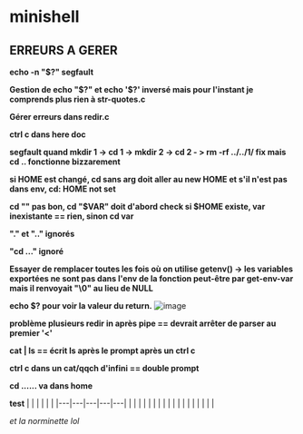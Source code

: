 # minishell

## ERREURS A GERER

**echo -n "$?" segfault**

**Gestion de echo "$?" et echo '$?' inversé mais pour l'instant je comprends plus rien à str-quotes.c**

**Gérer erreurs dans redir.c**

**ctrl c dans here doc**

**segfault quand mkdir 1 -> cd 1 -> mkdir 2 -> cd 2 - > rm -rf ../../1/ fix mais cd .. fonctionne bizzarement**

**si HOME est changé, cd sans arg doit aller au new HOME
et s'il n'est pas dans env, cd: HOME not set**

**cd "" pas bon, cd "$VAR" doit d'abord check si $HOME existe, var inexistante == rien, sinon cd var**

**"." et ".." ignorés**

**"cd ..." ignoré**

**Essayer de remplacer toutes les fois où on utilise getenv() -> les variables exportées ne sont pas dans l'env de la fonction
peut-être par get-env-var mais il renvoyait "\0" au lieu de NULL**

**echo $? pour voir la valeur du return.**
![image](https://cdn.discordapp.com/attachments/856902451403423745/969613000052994068/unknown.png)

**problème plusieurs redir in après pipe == devrait arrêter de parser au premier '<'**

**cat | ls == écrit ls après le prompt après un ctrl c**

**ctrl c dans un cat/qqch d'infini == double prompt**

**cd ...... va dans home**

**test**
|   |   |   |   |   |
|---|---|---|---|---|
|   |   |   |   |   |
|   |   |   |   |   |
|   |   |   |   |   |

_et la norminette lol_
